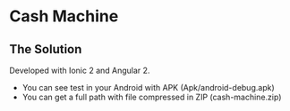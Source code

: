 Cash Machine
============

The Solution
----------

Developed with Ionic 2 and Angular 2.

* You can see test in your Android with APK (Apk/android-debug.apk)
* You can get a full path with file compressed in ZIP (cash-machine.zip)


